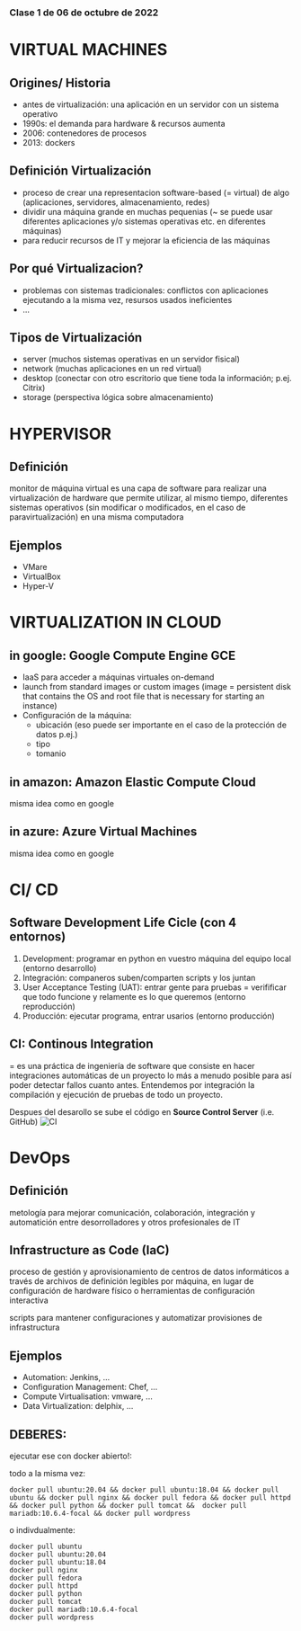 ### Clase 1 de 06 de octubre de 2022

# VIRTUAL MACHINES
## Origines/ Historia
- antes de virtualización: una aplicación en un servidor con un sistema operativo
- 1990s: el demanda para hardware & recursos aumenta
- 2006: contenedores de procesos
- 2013: dockers

## Definición Virtualización
- proceso de crear una representacion software-based (= virtual) de algo (aplicaciones, servidores, almacenamiento, redes) 
- dividir una máquina grande en muchas pequenias (~ se puede usar diferentes aplicaciones y/o sistemas operativas etc. en diferentes máquinas)
- para reducir recursos de IT y mejorar la eficiencia de las máquinas

## Por qué Virtualizacion?
- problemas con sistemas tradicionales: conflictos con aplicaciones ejecutando a la misma vez, resursos usados ineficientes
- ...

## Tipos de Virtualización
- server  (muchos sistemas operativas en un servidor fisical)
- network (muchas aplicaciones en un red virtual)
- desktop (conectar con otro escritorio que tiene toda la información; p.ej. Citrix)
- storage (perspectiva lógica sobre almacenamiento)


# HYPERVISOR
## Definición
monitor de máquina virtual es una capa de software para realizar una virtualización de hardware que permite utilizar, al mismo tiempo, diferentes sistemas operativos (sin modificar o modificados, en el caso de paravirtualización) en una misma computadora
## Ejemplos
- VMare
- VirtualBox
- Hyper-V


# VIRTUALIZATION IN CLOUD
## in google: Google Compute Engine GCE
- IaaS para acceder a máquinas virtuales on-demand
- launch from standard images or custom images (image = persistent disk that contains the OS and root file that is necessary for starting an instance)
- Configuración de la máquina:
    - ubicación (eso puede ser importante en el caso de la protección de datos p.ej.)
    - tipo
    - tomanio

## in amazon: Amazon Elastic Compute Cloud
misma idea como en google

## in azure: Azure Virtual Machines
misma idea como en google


# CI/ CD
## Software Development Life Cicle (con 4 entornos)
1. Development: programar en python en vuestro máquina del equipo local (entorno desarrollo)
2. Integración: companeros suben/comparten scripts y los juntan
3. User Acceptance Testing (UAT): entrar gente para pruebas = verifificar que todo funcione y relamente es lo que queremos (entorno reproducción)
4. Producción: ejecutar programa, entrar usarios (entorno producción)

## CI: Continous Integration
= es una práctica de ingeniería de software que consiste en hacer integraciones automáticas de un proyecto lo más a menudo posible para así poder detectar fallos cuanto antes. Entendemos por integración la compilación y ejecución de pruebas de todo un proyecto.

Despues del desarollo se sube el código en **Source Control Server** (i.e. GitHub)
![CI](https://pepgotesting.com/wp-content/uploads/2015/02/CI.png)


# DevOps
## Definición
metología para mejorar comunicación, colaboración, integración y automatición entre desorrolladores y otros profesionales de IT

## Infrastructure as Code (IaC) 
proceso de gestión y aprovisionamiento de centros de datos informáticos a través de archivos de definición legibles por máquina, en lugar de configuración de hardware físico o herramientas de configuración interactiva

scripts para mantener configuraciones y automatizar provisiones de infrastructura 

## Ejemplos
- Automation: Jenkins, ...
- Configuration Management: Chef, ...
- Compute Virtualisation: vmware, ...
- Data Virtualization: delphix, ...


## DEBERES:
ejecutar ese con docker abierto!:

todo a la misma vez:
```
docker pull ubuntu:20.04 && docker pull ubuntu:18.04 && docker pull ubuntu && docker pull nginx && docker pull fedora && docker pull httpd && docker pull python && docker pull tomcat &&  docker pull mariadb:10.6.4-focal && docker pull wordpress
```

o indivdualmente:
```
docker pull ubuntu 
docker pull ubuntu:20.04
docker pull ubuntu:18.04
docker pull nginx
docker pull fedora
docker pull httpd
docker pull python
docker pull tomcat
docker pull mariadb:10.6.4-focal
docker pull wordpress
```

